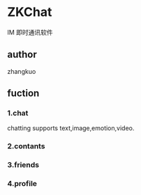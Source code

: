 # ZKChat
IM 即时通讯软件
## author
zhangkuo 
## fuction

### 1.chat
chatting supports text,image,emotion,video.
### 2.contants
### 3.friends
### 4.profile

